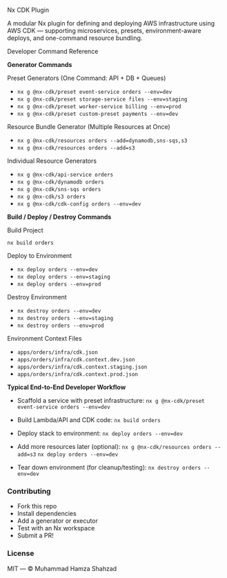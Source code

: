 Nx CDK Plugin

A modular Nx plugin for defining and deploying AWS infrastructure using AWS CDK — supporting microservices, presets, environment-aware deploys, and one-command resource bundling.

Developer Command Reference

**Generator Commands**

Preset Generators (One Command: API + DB + Queues)

* `nx g @nx-cdk/preset event-service orders --env=dev`
* `nx g @nx-cdk/preset storage-service files --env=staging`
* `nx g @nx-cdk/preset worker-service billing --env=prod`
* `nx g @nx-cdk/preset custom-preset payments --env=dev`

Resource Bundle Generator (Multiple Resources at Once)

* `nx g @nx-cdk/resources orders --add=dynamodb,sns-sqs,s3`
* `nx g @nx-cdk/resources orders --add=s3`

Individual Resource Generators

* `nx g @nx-cdk/api-service orders`
* `nx g @nx-cdk/dynamodb orders`
* `nx g @nx-cdk/sns-sqs orders`
* `nx g @nx-cdk/s3 orders`
* `nx g @nx-cdk/cdk-config orders --env=dev`

**Build / Deploy / Destroy Commands**

Build Project

`nx build orders`

Deploy to Environment

* `nx deploy orders --env=dev`
* `nx deploy orders --env=staging`
* `nx deploy orders --env=prod`

Destroy Environment

* `nx destroy orders --env=dev`
* `nx destroy orders --env=staging`
* `nx destroy orders --env=prod`

Environment Context Files

* `apps/orders/infra/cdk.json`
* `apps/orders/infra/cdk.context.dev.json`
* `apps/orders/infra/cdk.context.staging.json`
* `apps/orders/infra/cdk.context.prod.json`

**Typical End-to-End Developer Workflow**

* Scaffold a service with preset infrastructure:
`nx g @nx-cdk/preset event-service orders --env=dev`

* Build Lambda/API and CDK code:
`nx build orders`

* Deploy stack to environment:
`nx deploy orders --env=dev`

* Add more resources later (optional):
`nx g @nx-cdk/resources orders --add=s3`
`nx deploy orders --env=dev`

* Tear down environment (for cleanup/testing):
`nx destroy orders --env=dev`

### Contributing

* Fork this repo
* Install dependencies
* Add a generator or executor
* Test with an Nx workspace
* Submit a PR!

### License

MIT — ©️ Muhammad Hamza Shahzad
